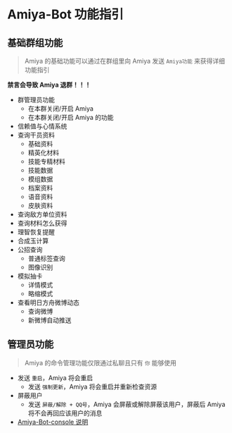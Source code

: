 # Amiya-Bot 功能指引

## 基础群组功能

> Amiya 的基础功能可以通过在群组里向 Amiya 发送 `Amiya功能` 来获得详细功能指引

**禁言会导致 Amiya 退群！！！**

- 群管理员功能
    - 在本群关闭/开启 Amiya
    - 在本群关闭/开启 Amiya 的功能
- 信赖值与心情系统
- 查询干员资料
    - 基础资料
    - 精英化材料
    - 技能专精材料
    - 技能数据
    - 模组数据
    - 档案资料
    - 语音资料
    - 皮肤资料
- 查询敌方单位资料
- 查询材料怎么获得
- 理智恢复提醒
- 合成玉计算
- 公招查询
    - 普通标签查询
    - 图像识别
- 模拟抽卡
    - 详情模式
    - 略缩模式
- 查看明日方舟微博动态
    - 查询微博
    - 新微博自动推送

## 管理员功能

> Amiya 的命令管理功能仅限通过私聊且只有 `你` 能够使用

- 发送 `重启`，Amiya 将会重启
    - 发送 `强制更新`，Amiya 将会重启并重新检查资源
- 屏蔽用户
    - 发送 `屏蔽/解除 + QQ号`，Amiya 会屏蔽或解除屏蔽该用户，屏蔽后 Amiya 将不会再回应该用户的消息
- [Amiya-Bot-console 说明](https://github.com/vivien8261/Amiya-Bot/blob/master/_docs/console.md)
